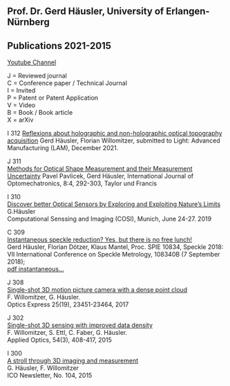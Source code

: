 
##  Prof. Dr. Gerd Häusler, University of Erlangen-Nürnberg  
## Publications 2021-2015  


[Youtube Channel](https://www.youtube.com/user/Osmin3D)  

 

J =  Reviewed journal   
C = Conference paper / Technical Journal   
I  =  Invited   
P = Patent or Patent Application   
V = Video   
B = Book / Book article   
X = arXiv   


I 312 
[Reflexions about holographic and non-holographic optical topography acquisition](https://arxiv.org/abs/2112.05113) 
Gerd Häusler, Florian Willomitzer, submitted to Light: Advanced Manufacturing (LAM), December 2021. 

J 311  
[Methods for Optical Shape Measurement and their Measurement Uncertainty](http://dx.doi.org/10.1080/15599612.2014.942929) 
Pavel Pavlicek, Gerd Häusler, International Journal of Optomechatronics, 8:4, 292-303, Taylor und Francis

I 310  
[Discover better Optical Sensors by Exploring and Exploiting Nature’s Limits](/GH_COSI_2019.pdf)   
G.Häusler  
Computational Senssing and Imaging (COSI), Munich, June 24-27. 2019  
 
C 309  
[Instantaneous speckle reduction? Yes, but there is no free lunch!](https://neurophotonics.spiedigitallibrary.org/conference-proceedings-of-spie/10834/108340B/Instantaneous-speckle-reduction-Yes-but-there-is-no-free-lunch/10.1117/12.2317925.short?SSO=1)   
Gerd Häusler, Florian Dötzer, Klaus Mantel, Proc. SPIE 10834, Speckle 2018:
VII International Conference on Speckle Metrology, 108340B (7 September 2018);  
[pdf instantaneous...](https://github.com/gerdhaeusler/gerdhaeusler.github.io/blob/main/T%20309.%20108340B.pdf)

J 308  
[Single-shot 3D motion picture camera with a dense point cloud](https://www.osapublishing.org/abstract.cfm?uri=oe-25-19-23451)  
F. Willomitzer, G. Häusler.  
Optics Express 25(19), 23451-23464, 2017  

J 302  
[Single-shot 3D sensing with improved data density](https://www.osapublishing.org/abstract.cfm?uri=ao-54-3-408)  
F. Willomitzer, S. Ettl, C. Faber, G. Häusler.  
Applied Optics, 54(3), 408-417, 2015  
 

I 300  
[A stroll through 3D imaging and measurement](http://e-ico.org/sites/default/files/pdfs/ICOJul15-5.pdf)  
G. Häusler, F. Willomitzer  
ICO Newsletter, No. 104, 2015  

